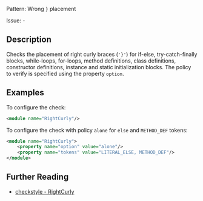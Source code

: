 Pattern: Wrong `}` placement

Issue: -

## Description

Checks the placement of right curly braces (`'}'`) for if-else, try-catch-finally blocks, while-loops, for-loops, method definitions, class definitions, constructor definitions, instance and static initialization blocks. The policy to verify is specified using the property `option`. 

## Examples

To configure the check: 

```xml
<module name="RightCurly"/>
```
        
To configure the check with policy `alone` for `else` and `METHOD_DEF` tokens: 

```xml
<module name="RightCurly">
    <property name="option" value="alone"/>
    <property name="tokens" value="LITERAL_ELSE, METHOD_DEF"/>
</module>
```

## Further Reading

* [checkstyle - RightCurly](https://checkstyle.sourceforge.io/checks/blocks/rightcurly.html#RightCurly)
